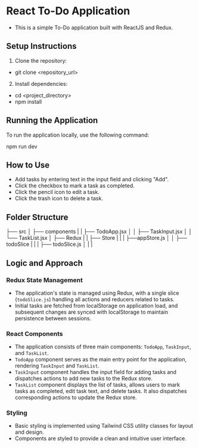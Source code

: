 # React To-Do Application

- This is a simple To-Do application built with ReactJS and Redux.

## Setup Instructions

1. Clone the repository:

- git clone <repository_url>

2. Install dependencies:

- cd <project_directory>
- npm install

## Running the Application

To run the application locally, use the following command:

npm run dev

## How to Use

- Add tasks by entering text in the input field and clicking "Add".
- Click the checkbox to mark a task as completed.
- Click the pencil icon to edit a task.
- Click the trash icon to delete a task.

## Folder Structure

├── src
│ ├── components
| | ├── TodoApp.jsx
│ │ ├── TaskInput.jsx
│ │ └── TaskList.jsx
│ ├── Redux
| | ├── Store
| | |  ├──appStore.js
│ │ ├── todoSlice
| | |  ├── todoSlice.js
│ |
|



## Logic and Approach

### Redux State Management

- The application's state is managed using Redux, with a single slice (`todoSlice.js`) handling all actions and reducers related to tasks.
- Initial tasks are fetched from localStorage on application load, and subsequent changes are synced with localStorage to maintain persistence between sessions.

### React Components

- The application consists of three main components: `TodoApp`, `TaskInput`, and `TaskList`.
- `TodoApp` component serves as the main entry point for the application, rendering `TaskInput` and `TaskList`.
- `TaskInput` component handles the input field for adding tasks and dispatches actions to add new tasks to the Redux store.
- `TaskList` component displays the list of tasks, allows users to mark tasks as completed, edit task text, and delete tasks. It also dispatches corresponding actions to update the Redux store.

### Styling

- Basic styling is implemented using Tailwind CSS utility classes for layout and design.
- Components are styled to provide a clean and intuitive user interface.



